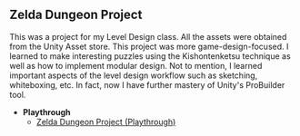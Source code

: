 <h2>Zelda Dungeon Project</h2>

This was a project for my Level Design class. All the assets were obtained from the Unity Asset store.
This project was more game-design-focused. I learned to make interesting puzzles using the Kishontenketsu 
technique as well as how to implement modular design. Not to mention, I learned important aspects of the 
level design workflow such as sketching, whiteboxing, etc. In fact, now I have further mastery of Unity's 
ProBuilder tool.

- <b>Playthrough</b>
  - [Zelda Dungeon Project (Playthrough)](https://drive.google.com/file/d/1od1e4hetNizG-ucJhZsrwxR-NmLKuTRM/view?usp=sharing)
